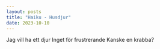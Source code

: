 ```yaml
---
layout: posts
title: "Haiku - Husdjur"
date: 2023-10-10
---
```


Jag vill ha ett djur
Inget för frustrerande
Kanske en krabba?

